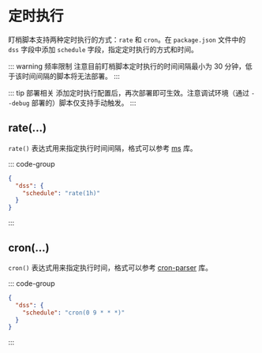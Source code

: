 # 定时执行

盯梢脚本支持两种定时执行的方式：`rate` 和 `cron`。在 `package.json` 文件中的 `dss` 字段中添加 `schedule` 字段，指定定时执行的方式和时间。

::: warning 频率限制
注意目前盯梢脚本定时执行的时间间隔最小为 30 分钟，低于该时间间隔的脚本将无法部署。
:::

::: tip 部署相关
添加定时执行配置后，再次部署即可生效。注意调试环境（通过 `--debug` 部署的）脚本仅支持手动触发。
:::

## rate(...)

`rate()` 表达式用来指定执行时间间隔，格式可以参考 [ms][ms] 库。

::: code-group

```json [package.json] {3}
{
  "dss": {
    "schedule": "rate(1h)"
  }
}
```

:::

## cron(...)

`cron()` 表达式用来指定执行时间，格式可以参考 [cron-parser][cron-parser] 库。

::: code-group

```json [package.json] {3}
{
  "dss": {
    "schedule": "cron(0 9 * * *)"
  }
}
```

:::

[ms]: https://www.npmjs.com/package/ms
[cron-parser]: https://www.npmjs.com/package/cron-parser
